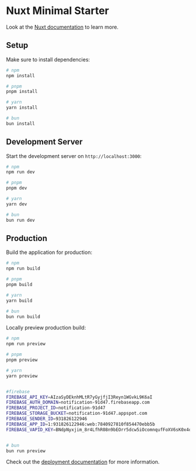 # Nuxt Minimal Starter

Look at the [Nuxt documentation](https://nuxt.com/docs/getting-started/introduction) to learn more.

## Setup

Make sure to install dependencies:

```bash
# npm
npm install

# pnpm
pnpm install

# yarn
yarn install

# bun
bun install
```

## Development Server

Start the development server on `http://localhost:3000`:

```bash
# npm
npm run dev

# pnpm
pnpm dev

# yarn
yarn dev

# bun
bun run dev
```

## Production

Build the application for production:

```bash
# npm
npm run build

# pnpm
pnpm build

# yarn
yarn build

# bun
bun run build
```

Locally preview production build:

```bash
# npm
npm run preview

# pnpm
pnpm preview

# yarn
yarn preview


#firebase
FIREBASE_API_KEY=AIzaSyDEknhMLtR7yGyjfjI3Reyn1WGvkL9K6aI
FIREBASE_AUTH_DOMAIN=notification-91d47.firebaseapp.com
FIREBASE_PROJECT_ID=notification-91d47
FIREBASE_STORAGE_BUCKET=notification-91d47.appspot.com
FIREBASE_SENDER_ID=931826122946
FIREBASE_APP_ID=1:931826122946:web:7840927810f854470ebb5b
FIREBASE_VAPID_KEY=BNdpNyxjim_8r4LfhR08n9bEOrr5dcw5iOcomnqufFoXV6sK0x4qxDmaEv1Fh3Tta4czYsSvMR9UQMZqS7KKxUo


# bun
bun run preview
```

Check out the [deployment documentation](https://nuxt.com/docs/getting-started/deployment) for more information.
